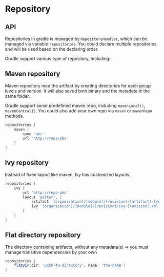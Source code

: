 # Repository

## API

Repositories in gradle is managed by `RepositoryHandler`, which can be managed via variable `repositories`. You could declare multiple repositories, and will be used based on the declaring order.

Gradle support various type of repository, including:

## Maven repository

Maven repository map the artifact by creating directories for each group levels and version. It will also saved both binary and the metadata in the same folder.

Gradle support some predefined maven repo, including `mavenLocal()`, `mavenCentral()`. You could also add your own repo via `maven` or `mavenRepo` methods.

```groovy
repositories {
    maven {
        name 'abc'
        url 'http://repo-abc'
    }
}
```

## Ivy repository

Instead of fixed layout like maven, Ivy has customized layouts.

```groovy
repositories {
    ivy {
        url 'http://repo-abc'
        layout 'patter', {
            artifact '[organization]/[module]/[revision]/[artifact]-[revision].[ext]' // layout for artifact
            ivy '[organization]/[module]/[revision]/ivy-[revision].xml' // layout for metadata
        }
    }
}
```

## Flat directory repository

The directory containing artifacts, without any metadata(s) => you must manage transitive dependencies by your own

```groovy
repositories {
    flatDir(dir: 'path-to-directory', name: 'the-name')
}
```
